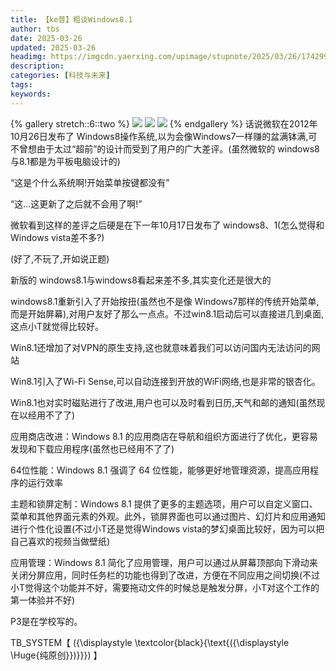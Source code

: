 ```yaml
---
title: 【ke普】粗谈Windows8.1
author: tbs
date: 2025-03-26
updated: 2025-03-26
headimg: https://imgcdn.yaerxing.com/upimage/stupnote/2025/03/26/1742993274_20760506_4233.jpg
description: 
categories: [科技与未来]
tags: 
keywords: 
---
```


{% gallery stretch::6::two %}
![](httpss://imgcdn.yaerxing.com/upimage/stupnote/2025/03/26/1742993274_20760506_4233.jpg)
![](httpss://imgcdn.yaerxing.com/upimage/stupnote/2025/03/26/1742993275_20760506_9775.jpg)
![](httpss://imgcdn.yaerxing.com/upimage/stupnote/2025/03/26/1742993276_20760506_1010.jpg)
{% endgallery %}
话说微软在2012年10月26日发布了 Windows8操作系统,以为会像Windows7一样赚的盆满钵满,可不曾想由于太过“超前”的设计而受到了用户的广大差评。(虽然微软的 windows8与8.1都是为平板电脑设计的)

“这是个什么系统啊!开始菜单按键都没有”

“这…这更新了之后就不会用了啊!”

微软看到这样的差评之后硬是在下一年10月17日发布了 windows8、1(怎么觉得和 Windows vista差不多?)

(好了,不玩了,开如说正题)

新版的 windows8.1与windows8看起来差不多,其实变化还是很大的

windows8.1重新引入了开始按扭(虽然也不是像 Windows7那样的传统开始菜单,而是开始屏幕),对用户友好了那么一点点。不过win8.1启动后可以直接进几到桌面,这点小T就觉得比较好。

Win8.1还增加了对VPN的原生支持,这也就意味着我们可以访问国内无法访问的网站

Win8.1引入了Wi-Fⅰ Sense,可以自动连接到开放的WiFi网络,也是非常的银杏化。

Win8.1也对实时磁贴进行了改进,用户也可以及时看到日历,天气和邮的通知(虽然现在以经用不了了)

应用商店改进：Windows 8.1 的应用商店在导航和组织方面进行了优化，更容易发现和下载应用程序(虽然也已经用不了了)

64位性能：Windows 8.1 强调了 64 位性能，能够更好地管理资源，提高应用程序的运行效率

主题和锁屏定制：Windows 8.1 提供了更多的主题选项，用户可以自定义窗口、菜单和其他界面元素的外观。此外，锁屏界面也可以通过图片、幻灯片和应用通知进行个性化设置(不过小T还是觉得Windows vista的梦幻桌面比较好，因为可以把自己喜欢的视频当做壁纸)

应用管理：Windows 8.1 简化了应用管理，用户可以通过从屏幕顶部向下滑动来关闭分屏应用，同时任务栏的功能也得到了改进，方便在不同应用之间切换(不过小T觉得这个功能并不好，需要拖动文件的时候总是触发分屏，小T对这个工作的第一体验并不好)

P3是在学校写的。

TB_SYSTEM【 \({\displaystyle \textcolor{black}{\text{\({\displaystyle \Huge{纯原创}}\)}}}\) 】
